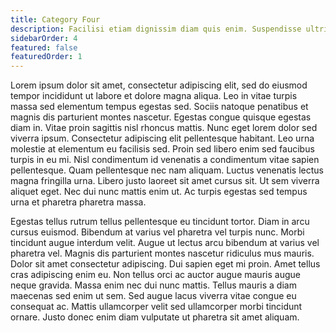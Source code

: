 ```yaml
---
title: Category Four
description: Facilisi etiam dignissim diam quis enim. Suspendisse ultrices gravida dictum fusce.
sidebarOrder: 4
featured: false
featuredOrder: 1
---
```


Lorem ipsum dolor sit amet, consectetur adipiscing elit, sed do eiusmod tempor incididunt ut labore et dolore magna aliqua. Leo in vitae turpis massa sed elementum tempus egestas sed. Sociis natoque penatibus et magnis dis parturient montes nascetur. Egestas congue quisque egestas diam in. Vitae proin sagittis nisl rhoncus mattis. Nunc eget lorem dolor sed viverra ipsum. Consectetur adipiscing elit pellentesque habitant. Leo urna molestie at elementum eu facilisis sed. Proin sed libero enim sed faucibus turpis in eu mi. Nisl condimentum id venenatis a condimentum vitae sapien pellentesque. Quam pellentesque nec nam aliquam. Luctus venenatis lectus magna fringilla urna. Libero justo laoreet sit amet cursus sit. Ut sem viverra aliquet eget. Nec dui nunc mattis enim ut. Ac turpis egestas sed tempus urna et pharetra pharetra massa.

Egestas tellus rutrum tellus pellentesque eu tincidunt tortor. Diam in arcu cursus euismod. Bibendum at varius vel pharetra vel turpis nunc. Morbi tincidunt augue interdum velit. Augue ut lectus arcu bibendum at varius vel pharetra vel. Magnis dis parturient montes nascetur ridiculus mus mauris. Dolor sit amet consectetur adipiscing. Dui sapien eget mi proin. Amet tellus cras adipiscing enim eu. Non tellus orci ac auctor augue mauris augue neque gravida. Massa enim nec dui nunc mattis. Tellus mauris a diam maecenas sed enim ut sem. Sed augue lacus viverra vitae congue eu consequat ac. Mattis ullamcorper velit sed ullamcorper morbi tincidunt ornare. Justo donec enim diam vulputate ut pharetra sit amet aliquam.
